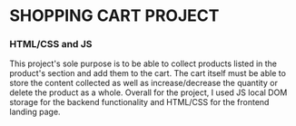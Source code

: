 <h1>SHOPPING CART PROJECT</h1>


<h3>HTML/CSS and JS</h3>

<p> This project's sole purpose is to be able to collect products listed in the product's section and add them to the cart. The cart itself must be able to store the content collected as well as increase/decrease the quantity or delete the product as a whole. Overall for the project, I used JS local DOM storage for the backend functionality and HTML/CSS for the frontend landing page.</p>




